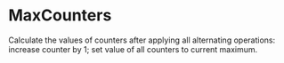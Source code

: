 MaxCounters
===========

Calculate the values of counters after applying all alternating operations: increase counter by 1; set value of all counters to current maximum.
